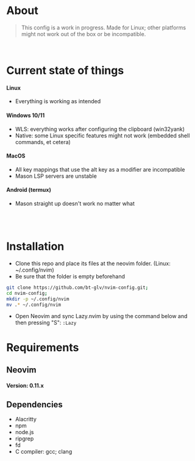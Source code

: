 # About

> This config is a work in progress.
> Made for Linux; other platforms might not work out of the box or be incompatible.
</br>


# Current state of things
#### Linux
- Everything is working as intended

#### Windows 10/11
* WLS: everything works after configuring the clipboard (win32yank)
* Native: some Linux specific features might not work (embedded shell commands, et cetera)

#### MacOS
* All key mappings that use the alt key as a modifier are incompatible
* Mason LSP servers are unstable

#### Android (termux)
* Mason straight up doesn't work no matter what

</br>
</br>

# Installation

- Clone this repo and place its files at the neovim folder. (Linux: ~/.config/nvim)
- Be sure that the folder is empty beforehand

```bash
git clone https://github.com/bt-glv/nvim-config.git;
cd nvim-config;
mkdir -p ~/.config/nvim
mv .* ~/.config/nvim
```

- Open Neovim and sync Lazy.nvim by using the command below and then pressing "S":
```:Lazy```


# Requirements

<h2>Neovim</h2>
<h4>Version: 0.11.x</h4>
<h2>Dependencies</h2>
<ul>
    <li>Alacritty</li>
    <li>npm</li>
    <li>node.js</li>
    <li>ripgrep</li>
    <li>fd</li>
    <li>C compiler: gcc; clang</li>
</ul>




